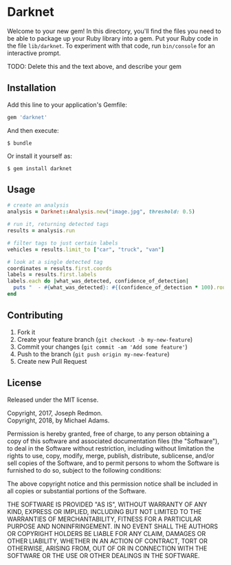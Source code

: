 # Darknet

Welcome to your new gem! In this directory, you'll find the files you need to be able to package up your Ruby library into a gem. Put your Ruby code in the file `lib/darknet`. To experiment with that code, run `bin/console` for an interactive prompt.

TODO: Delete this and the text above, and describe your gem

## Installation

Add this line to your application's Gemfile:

```ruby
gem 'darknet'
```

And then execute:

    $ bundle

Or install it yourself as:

    $ gem install darknet

## Usage
```ruby
# create an analysis
analysis = Darknet::Analysis.new("image.jpg", threshold: 0.5)

# run it, returning detected tags
results = analysis.run

# filter tags to just certain labels
vehicles = results.limit_to ["car", "truck", "van"]

# look at a single detected tag
coordinates = results.first.coords
labels = results.first.labels
labels.each do |what_was_detected, confidence_of_detection|
  puts "  - #{what_was_detected}: #{(confidence_of_detection * 100).round}%"
end
```

## Contributing

1. Fork it
2. Create your feature branch (`git checkout -b my-new-feature`)
3. Commit your changes (`git commit -am 'Add some feature'`)
4. Push to the branch (`git push origin my-new-feature`)
5. Create new Pull Request

## License

Released under the MIT license.

Copyright, 2017, Joseph Redmon.  
Copyright, 2018, by Michael Adams.

Permission is hereby granted, free of charge, to any person obtaining a copy
of this software and associated documentation files (the "Software"), to deal
in the Software without restriction, including without limitation the rights
to use, copy, modify, merge, publish, distribute, sublicense, and/or sell
copies of the Software, and to permit persons to whom the Software is
furnished to do so, subject to the following conditions:

The above copyright notice and this permission notice shall be included in all
copies or substantial portions of the Software.

THE SOFTWARE IS PROVIDED "AS IS", WITHOUT WARRANTY OF ANY KIND, EXPRESS OR
IMPLIED, INCLUDING BUT NOT LIMITED TO THE WARRANTIES OF MERCHANTABILITY,
FITNESS FOR A PARTICULAR PURPOSE AND NONINFRINGEMENT. IN NO EVENT SHALL THE
AUTHORS OR COPYRIGHT HOLDERS BE LIABLE FOR ANY CLAIM, DAMAGES OR OTHER
LIABILITY, WHETHER IN AN ACTION OF CONTRACT, TORT OR OTHERWISE, ARISING FROM,
OUT OF OR IN CONNECTION WITH THE SOFTWARE OR THE USE OR OTHER DEALINGS IN THE
SOFTWARE.
